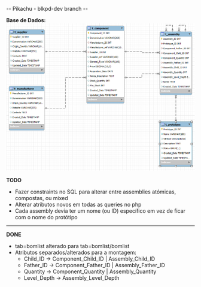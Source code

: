 -- Pikachu - blkpd-dev branch -- 

**Base de Dados:**
![Database Schema](db.png)


**TODO**

- Fazer constraints no SQL para alterar entre assemblies atómicas, compostas, ou mixed
- Alterar atributos novos em todas as queries no php
- Cada assembly devia ter um nome (ou ID) específico em vez de ficar com o nome do protótipo
---

**DONE**

- tab=bomlist alterado para tab=bomlist/bomlist
- Atributos separados/alterados para a montagem:
    - Child_ID -> Component_Child_ID | Assembly_Child_ID 
    - Father_ID -> Component_Father_ID | Assembly_Father_ID
    - Quantity -> Component_Quantity | Assembly_Quantity
    - Level_Depth -> Assembly_Level_Depth
